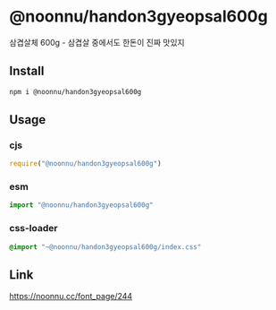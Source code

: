 # @noonnu/handon3gyeopsal600g
삼겹살체 600g - 삼겹살 중에서도 한돈이 진짜 맛있지

## Install
```sh
npm i @noonnu/handon3gyeopsal600g
```
## Usage
### cjs
```js
require("@noonnu/handon3gyeopsal600g")
```
### esm
```js
import "@noonnu/handon3gyeopsal600g"
```
### css-loader
```css
@import "~@noonnu/handon3gyeopsal600g/index.css"
```

## Link
https://noonnu.cc/font_page/244
